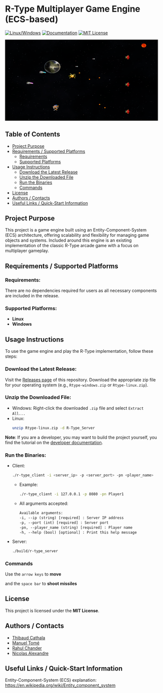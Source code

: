 # R-Type Multiplayer Game Engine (ECS-based)
[![Linux/Windows](https://github.com/ManuelR-T/R-Type/actions/workflows/my_cppaction.yml/badge.svg)](https://github.com/ManuelR-T/R-Type/actions/workflows/my_cppaction.yml)
[![Documentation](https://github.com/ManuelR-T/R-Type/actions/workflows/doxygen-gh-pages.yml/badge.svg)](https://github.com/ManuelR-T/R-Type/actions/workflows/doxygen-gh-pages.yml)
[![MIT License](https://img.shields.io/badge/License-MIT-green.svg)](https://choosealicense.com/licenses/mit/)

![](docs/main.png)

## Table of Contents

- [Project Purpose](#project-purpose)
- [Requirements / Supported Platforms](#requirements--supported-platforms)
  - [Requirements](#requirements)
  - [Supported Platforms](#supported-platforms)
- [Usage Instructions](#usage-instructions)
  - [Download the Latest Release](#download-the-latest-release)
  - [Unzip the Downloaded File](#unzip-the-downloaded-file)
  - [Run the Binaries](#run-the-binaries)
  - [Commands](#commands)
- [License](#license)
- [Authors / Contacts](#authors--contacts)
- [Useful Links / Quick-Start Information](#useful-links--quick-start-information)

## Project Purpose

This project is a game engine built using an Entity-Component-System (ECS) architecture, offering scalability and flexibility for managing game objects and systems. Included around this engine is an existing implementation of the classic R-Type arcade game with a focus on multiplayer gameplay.

## Requirements / Supported Platforms
### Requirements:
There are no dependencies required for users as all necessary components are included in the release.

### Supported Platforms:
- **Linux**
- **Windows**

## Usage Instructions
To use the game engine and play the R-Type implementation, follow these steps:

### Download the Latest Release:
Visit the [Releases page](https://github.com/ManuelR-T/R-Type/releases) of this repository.
Download the appropriate zip file for your operating system (e.g., `Rtype-windows.zip` or `Rtype-linux.zip`).

### Unzip the Downloaded File:
- Windows:
    Right-click the downloaded `.zip` file and select `Extract All...`
- Linux:
    ```bash
    unzip Rtype-linux.zip -d R-Type_Server
    ```
**Note**: If you are a developer, you may want to build the project yourself, you find the tutorial on the [developer documentation](docs/developer-documentation.md#build-the-engine).

### Run the Binaries:

- Client:
    ```bash
    ./r-type_client -i <server_ip> -p <server_port> -pn <player_name>
    ```
    - Example:
        ```bash
        ./r-type_client -i 127.0.0.1 -p 8080 -pn Player1
        ```

    - All arguments accepted:
        ```
        Available arguments:
        -i, --ip (string) [required] : Server IP address
        -p, --port (int) [required] : Server port
        -pn, --player_name (string) [required] : Player name
        -h, --help (bool) [optional] : Print this help message
        ```

- Server:
    ```bash
    ./build/r-type_server
    ```

### Commands

Use the `arrow keys` to **move**

and the `space bar` to **shoot missiles**

## License

This project is licensed under the **MIT License**.
## Authors / Contacts

- [Thibaud Cathala](https://github.com/thibaudcathala)
- [Manuel Tomé](https://github.com/ManuelR-T)
- [Rahul Chander](https://github.com/RahulCHANDER25)
- [Nicolas Alexandre](https://github.com/Nicolasalx)


## Useful Links / Quick-Start Information

Entity-Component-System (ECS) explanation: https://en.wikipedia.org/wiki/Entity_component_system
